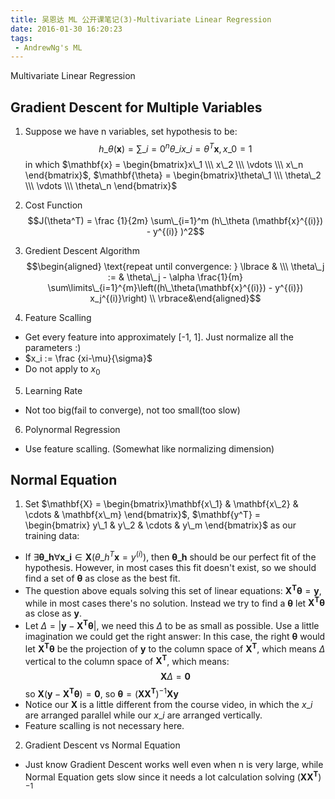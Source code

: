 ```yaml
---
title: 吴恩达 ML 公开课笔记(3)-Multivariate Linear Regression
date: 2016-01-30 16:20:23
tags: 
 - AndrewNg's ML
---
```


Multivariate Linear Regression

<!--more-->

## Gradient Descent for Multiple Variables
1. Suppose we have n variables, set hypothesis to be:
$$h\_\theta(\mathbf{x}) = \sum\_{i=0}^n \theta\_i x\_i = \theta^T \mathbf{x}, x\_0 =1$$
in which $\mathbf{x} = \begin{bmatrix}x\_1 \\\ x\_2 \\\ \vdots \\\ x\_n \end{bmatrix}$, $\mathbf{\theta} = \begin{bmatrix}\theta\_1 \\\ \theta\_2 \\\ \vdots \\\ \theta\_n \end{bmatrix}$

2. Cost Function
$$J(\theta^T) = \frac {1}{2m} \sum\_{i=1}^m (h\_\theta (\mathbf{x}^{(i)}) - y^{(i)} )^2$$
3. Gredient Descent Algorithm
$$\begin{aligned} \text{repeat until convergence: } \lbrace & \\\ \theta\_j := & \theta\_j - \alpha \frac{1}{m} \sum\limits\_{i=1}^{m}\left((h\_\theta(\mathbf{x}^{(i)}) - y^{(i)}) x_j^{(i)}\right) \\ \rbrace&\end{aligned}$$
4. Feature Scalling
 - Get every feature into approximately [-1, 1]. Just normalize all the parameters :)
 - $x_i := \frac {xi-\mu}{\sigma}$
 - Do not apply to $x_0$
5. Learning Rate
 -  Not too big(fail to converge), not too small(too slow)
6. Polynormal Regression
 - Use feature scalling. (Somewhat like normalizing dimension)

## Normal Equation
1. Set $\mathbf{X} = \begin{bmatrix}\mathbf{x\_1} & \mathbf{x\_2} & \cdots & \mathbf{x\_m} \end{bmatrix}$, $\mathbf{y^T} = \begin{bmatrix} y\_1 & y\_2 & \cdots & y\_m \end{bmatrix}$ as our training data:
 - If $\exists \mathbf{\theta\_h} \forall \mathbf{x\_i} \in \mathbf{X} (\theta\_h^T \mathbf{x} = y^{(i)})$, then $\mathbf{\theta\_h}$ should be our perfect fit of the hypothesis. However, in most cases this fit doesn't exist, so we should find a set of $\mathbf{\theta}$ as close as the best fit.
 - The question above equals solving this set of linear equations: $\mathbf{X^T} \mathbf{\theta} = \mathbf{y}$, while in most cases there's no solution. Instead we try to find a $\mathbf{\theta}$ let $\mathbf{X^T} \mathbf{\theta}$ as close as $\mathbf{y}$.
 - Let $\Delta = |\mathbf{y} - \mathbf{X^T} \mathbf{\theta}|$, we need this $\Delta$ to be as small as possible. Use a little imagination we could get the right answer: In this case, the right $\mathbf{\theta}$ would let $\mathbf{X^T} \mathbf{\theta}$ be the projection of $\mathbf{y}$ to the column space of $\mathbf{X^T}$, which means $\Delta$ vertical to the column space of $\mathbf{X^T}$, which means:
$$\mathbf{X} \Delta = \mathbf{0}$$
so $\mathbf{X} (\mathbf{y} - \mathbf{X^T} \mathbf{\theta}) = \mathbf{0}$, so $\mathbf{\theta} = {(\mathbf{X}\mathbf{X^T})}^{-1} \mathbf{X}\mathbf{y}$
 - Notice our $\mathbf{X}$ is a little different from the course video, in which the $x\_i$ are arranged parallel while our $x\_i$ are arranged vertically.
 - Feature scalling is not necessary here.
2. Gradient Descent vs Normal Equation
 - Just know Gradient Descent works well even when n is very large, while Normal Equation gets slow since it needs a lot calculation solving ${(\mathbf{X}\mathbf{X^T})}^{-1}$



